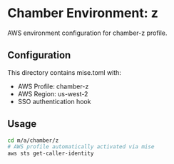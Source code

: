 # Chamber Environment: z

AWS environment configuration for chamber-z profile.

## Configuration

This directory contains mise.toml with:
- AWS Profile: chamber-z
- AWS Region: us-west-2
- SSO authentication hook

## Usage

```bash
cd m/a/chamber/z
# AWS profile automatically activated via mise
aws sts get-caller-identity
```

